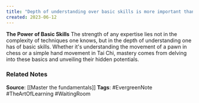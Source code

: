 ```yaml
---
title: "Depth of understanding over basic skills is more important than complexity of techniques for mastery"
created: 2023-06-12
---
```


**The Power of Basic Skills**
The strength of any expertise lies not in the complexity of techniques one knows, but in the depth of understanding one has of basic skills. Whether it's understanding the movement of a pawn in chess or a simple hand movement in Tai Chi, mastery comes from delving into these basics and unveiling their hidden potentials.

### Related Notes
**Source**: [[Master the fundamentals]]
**Tags**: #EvergreenNote #TheArtOfLearning #WaitingRoom 